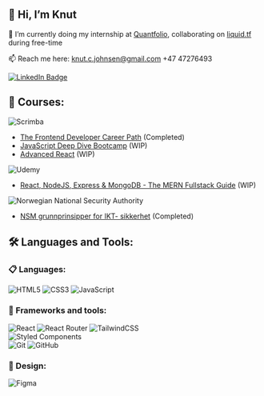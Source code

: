  ## 👋 Hi, I’m Knut
🌱 I’m currently doing my internship at [Quantfolio](https://www.quantfol.io/), collaborating on [liquid.tf](https://github.com/liquid-tf) during free-time
 

📫 Reach me here: knut.c.johnsen@gmail.com +47 47276493 
       
   <a href="https://www.linkedin.com/in/knut-c-johnsen/">
       <img src="https://img.shields.io/badge/LinkedIn-blue?style=for-the-badge&logo=linkedin&logoColor=white" alt="LinkedIn Badge"/></a>   
   <br/>
    
## :book: Courses:

![Scrimba](https://img.shields.io/badge/scrimba-2B283A?style=for-the-badge&logo=scrimba&logoColor=white)
- [The Frontend Developer Career Path](https://scrimba.com/certificate/uM7P24tG/gfrontend) (Completed)
- [JavaScript Deep Dive Bootcamp](https://scrimba.com/learn/javascript) (WIP)
- [Advanced React](https://scrimba.com/learn/react) (WIP)

![Udemy](https://img.shields.io/badge/Udemy-A435F0?style=for-the-badge&logo=Udemy&logoColor=white)
- [React, NodeJS, Express & MongoDB - The MERN Fullstack Guide](https://www.udemy.com/course/react-nodejs-express-mongodb-the-mern-fullstack-guide/) (WIP)


![Norwegian National Security Authority](https://img.shields.io/badge/Norwegian&nbsp;National&nbsp;Security&nbsp;Authority-55A4A7?style=for-the-badge)
- [NSM grunnprinsipper for IKT-
sikkerhet](https://nsm.muniolms.com/no/pdf/diploma/9273b3cf-b6ac-47d3-9bea-06aedeac6117.pdf) (Completed)


## :hammer_and_wrench: Languages and Tools:

### :clipboard: Languages:

![HTML5](https://img.shields.io/badge/html5-%23E34F26.svg?style=for-the-badge&logo=html5&logoColor=white)
![CSS3](https://img.shields.io/badge/css3-%231572B6.svg?style=for-the-badge&logo=css3&logoColor=white)
![JavaScript](https://img.shields.io/badge/javascript-%23323330.svg?style=for-the-badge&logo=javascript&logoColor=%23F7DF1E)

### :hammer: Frameworks and tools:

![React](https://img.shields.io/badge/react-%2320232a.svg?style=for-the-badge&logo=react&logoColor=%2361DAFB)
![React Router](https://img.shields.io/badge/React_Router-CA4245?style=for-the-badge&logo=react-router&logoColor=white)
![TailwindCSS](https://img.shields.io/badge/tailwindcss-%2338B2AC.svg?style=for-the-badge&logo=tailwind-css&logoColor=white)
</br>
![Styled Components](https://img.shields.io/badge/styled--components-DB7093?style=for-the-badge&logo=styled-components&logoColor=white)
</br>
![Git](https://img.shields.io/badge/git-%23F05033.svg?style=for-the-badge&logo=git&logoColor=white)
![GitHub](https://img.shields.io/badge/github-%23121011.svg?style=for-the-badge&logo=github&logoColor=white)

### :art: Design:

![Figma](https://img.shields.io/badge/figma-%23F24E1E.svg?style=for-the-badge&logo=figma&logoColor=white)
